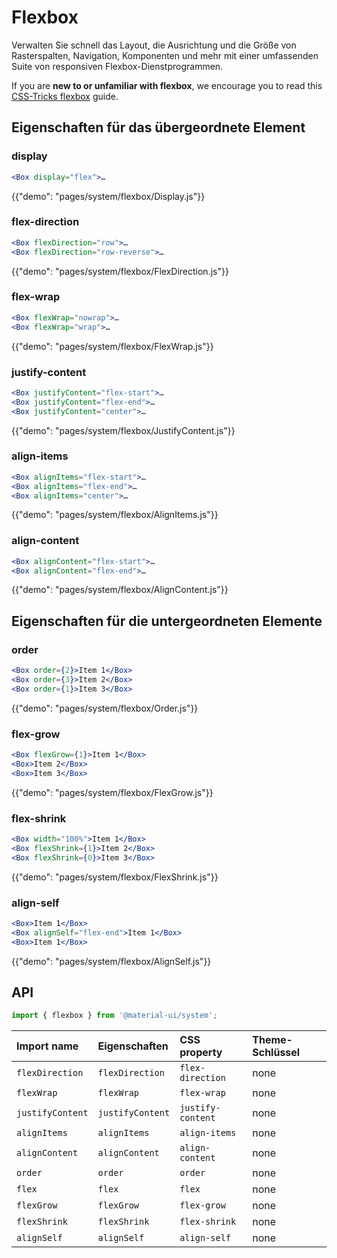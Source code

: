 # Flexbox

<p class="description">Verwalten Sie schnell das Layout, die Ausrichtung und die Größe von Rasterspalten, Navigation, Komponenten und mehr mit einer umfassenden Suite von responsiven Flexbox-Dienstprogrammen.</p>

If you are **new to or unfamiliar with flexbox**, we encourage you to read this [CSS-Tricks flexbox](https://css-tricks.com/snippets/css/a-guide-to-flexbox/) guide.

## Eigenschaften für das übergeordnete Element

### display

```jsx
<Box display="flex">…
```

{{"demo": "pages/system/flexbox/Display.js"}}

### flex-direction

```jsx
<Box flexDirection="row">…
<Box flexDirection="row-reverse">…
```

{{"demo": "pages/system/flexbox/FlexDirection.js"}}

### flex-wrap

```jsx
<Box flexWrap="nowrap">…
<Box flexWrap="wrap">…
```

{{"demo": "pages/system/flexbox/FlexWrap.js"}}

### justify-content

```jsx
<Box justifyContent="flex-start">…
<Box justifyContent="flex-end">…
<Box justifyContent="center">…
```

{{"demo": "pages/system/flexbox/JustifyContent.js"}}

### align-items

```jsx
<Box alignItems="flex-start">…
<Box alignItems="flex-end">…
<Box alignItems="center">…
```

{{"demo": "pages/system/flexbox/AlignItems.js"}}

### align-content

```jsx
<Box alignContent="flex-start">…
<Box alignContent="flex-end">…
```

{{"demo": "pages/system/flexbox/AlignContent.js"}}

## Eigenschaften für die untergeordneten Elemente

### order

```jsx
<Box order={2}>Item 1</Box>
<Box order={3}>Item 2</Box>
<Box order={1}>Item 3</Box>
```

{{"demo": "pages/system/flexbox/Order.js"}}

### flex-grow

```jsx
<Box flexGrow={1}>Item 1</Box>
<Box>Item 2</Box>
<Box>Item 3</Box>
```

{{"demo": "pages/system/flexbox/FlexGrow.js"}}

### flex-shrink

```jsx
<Box width="100%">Item 1</Box>
<Box flexShrink={1}>Item 2</Box>
<Box flexShrink={0}>Item 3</Box>
```

{{"demo": "pages/system/flexbox/FlexShrink.js"}}

### align-self

```jsx
<Box>Item 1</Box>
<Box alignSelf="flex-end">Item 1</Box>
<Box>Item 1</Box>
```

{{"demo": "pages/system/flexbox/AlignSelf.js"}}

## API

```js
import { flexbox } from '@material-ui/system';
```

| Import name      | Eigenschaften    | CSS property      | Theme-Schlüssel |
|:---------------- |:---------------- |:----------------- |:--------------- |
| `flexDirection`  | `flexDirection`  | `flex-direction`  | none            |
| `flexWrap`       | `flexWrap`       | `flex-wrap`       | none            |
| `justifyContent` | `justifyContent` | `justify-content` | none            |
| `alignItems`     | `alignItems`     | `align-items`     | none            |
| `alignContent`   | `alignContent`   | `align-content`   | none            |
| `order`          | `order`          | `order`           | none            |
| `flex`           | `flex`           | `flex`            | none            |
| `flexGrow`       | `flexGrow`       | `flex-grow`       | none            |
| `flexShrink`     | `flexShrink`     | `flex-shrink`     | none            |
| `alignSelf`      | `alignSelf`      | `align-self`      | none            |